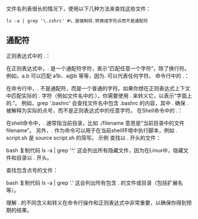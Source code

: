 
文件名列表很长的情况下，使用以下几种方法来查找这些文件：

```shell
ls -a | grep '\.zshrc' #\.是强制将.转换成字符点而不是通配符
```



## 通配符

正则表达式中的 .：

在正则表达式中，. 是一个通配符字符，表示“匹配任意一个字符”，除了换行符。
例如，a.b 可以匹配 a1b、a@b 等等，因为. 可以代表任何字符。
命令行中的 \.：

在命令行中，. 不是通配符，而是一个普通的字符。如果你想在正则表达式上下文中匹配实际的 . 字符（例如文件名中的.），你需要使用 \. 来转义它，以表示“字面上的.”。
例如，grep '\.bashrc' 会查找文件名中包含 .bashrc 的内容，其中 \. 确保 . 被解释为实际的点号，而不是正则表达式中的任意字符。
在Shell命令中的 .：

在shell命令中，. 通常指当前目录，比如 ./filename 意思是“当前目录中的文件 filename”。
另外，. 作为命令可以用于在当前shell环境中执行脚本，例如 . script.sh 是 source script.sh 的简写。
示例
查找以 . 开头的文件：

bash
复制代码
ls -a | grep '^\.'
这会列出所有隐藏文件，因为在Linux中，隐藏文件和目录以 . 开头。

查找包含点号的文件：

bash
复制代码
ls -a | grep '\.'
这会列出所有包含 . 的文件或目录（包括扩展名等）。

理解 . 的不同含义和转义在命令行操作和正则表达式中非常重要，以确保你得到预期的结果。